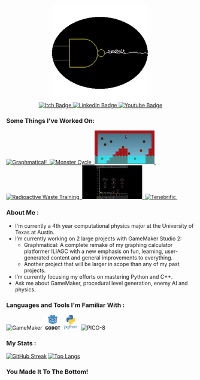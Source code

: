<div id="header" align="center">
  <img src="https://github.com/nandbolt/Unfinished-Projects/blob/main/nand-gate.gif" title="nandbolt" alt="nandbolt" width="256" height="256"/>&nbsp;
  <div id="badges">
    <a href="https://nandbolt.itch.io/">
      <img src="https://img.shields.io/badge/Itch-red?style=for-the-badge&logo=itchdotio&logoColor=white" alt="Itch Badge"/>
    </a>
    <a href="https://www.linkedin.com/in/alexander-wilson-b5097916a/">
      <img src="https://img.shields.io/badge/LinkedIn-blue?style=for-the-badge&logo=linkedin&logoColor=white" alt="LinkedIn Badge"/>
    </a>
    <a href="https://www.youtube.com/channel/UCQF_UYpU0FnzPEFd3Hf_pfw">
      <img src="https://img.shields.io/badge/YouTube-red?style=for-the-badge&logo=youtube&logoColor=white" alt="Youtube Badge"/>
    </a>
  </div>
</div>

### Some Things I've Worked On:
<div>
  <a href="https://github.com/nandbolt/Graphmatical">
    <img src="https://github.com/nandbolt/Graphmatical/blob/main/gifs/gif-1.gif" title="Graphmatical!" alt="Graphmatical!" width="160" height="90"/>&nbsp;
  </a>
  <a href="https://github.com/nandbolt/Monster-Cycle">
    <img src="https://github.com/nandbolt/Monster-Cycle/blob/main/gifs/mc_gif-2-crop.gif" title="Monster Cycle" alt="Monster Cycle" width="160" height="90"/>&nbsp;
  </a>
  <a href="https://github.com/nandbolt/Box-Engine">
    <img src="https://github.com/nandbolt/Box-Engine/blob/main/gifs/box-engine_platformer.gif" title="Box Engine" alt="Box Engine" width="160" height="90"/>&nbsp;
  </a>
  <a href="https://team-7-ut.itch.io/radioactive-waste-training">
    <img src="https://github.com/nandbolt/nandbolt/blob/main/gifs/rwt-gif.gif" title="Radioactive Waste Training" alt="Radioactive Waste Training" width="160" height="90"/>&nbsp;
  </a>
  <a href="https://nandbolt.itch.io/iliagc">
    <img src="https://github.com/nandbolt/nandbolt/blob/main/gifs/iliagc-gif.gif" title="ILIAGC" alt="ILIAGC" width="160" height="90"/>&nbsp;
  </a>
  <a href="https://nandbolt.itch.io/tenebrific">
    <img src="https://github.com/nandbolt/nandbolt/blob/main/gifs/ten-gif.gif" title="Tenebrific" alt="Tenebrific" width="160" height="90"/>&nbsp;
  </a>
</div>

### About Me :
- I'm currently a 4th year computational physics major at the University of Texas at Austin.
- I’m currently working on 2 large projects with GameMaker Studio 2:
  - Graphmatical: A complete remake of my graphing calculator platformer ILIAGC with a new emphasis on fun, learning, user-generated content and general improvements to everything.
  - Another project that will be larger in scope than any of my past projects.
- I’m currently focusing my efforts on mastering Python and C++.
- Ask me about GameMaker, procedural level generation, enemy AI and physics.

### Languages and Tools I'm Familiar With :
<div>
  <img src="https://www.svgrepo.com/show/373618/gamemaker2.svg" title="GameMaker" alt="GameMaker" width="40" height="40"/>&nbsp;
  <img src="https://github.com/devicons/devicon/blob/master/icons/godot/godot-original-wordmark.svg" title="Godot" alt="Godot" width="40" height="40"/>&nbsp;
  <img src="https://github.com/devicons/devicon/blob/master/icons/python/python-original-wordmark.svg" title="Python" alt="Python" width="40" height="40"/>&nbsp;
  <img src="https://user-images.githubusercontent.com/11636003/52351439-0d808e80-2a2b-11e9-8963-3d2af5080ea3.png" title="PICO-8" alt="PICO-8" width="40" height="40"/>&nbsp;
</div>

### My Stats :
[![GitHub Streak](http://github-readme-streak-stats.herokuapp.com?user=nandbolt&theme=dark&background=000000)](https://git.io/streak-stats)
[![Top Langs](https://github-readme-stats.vercel.app/api/top-langs/?username=nandbolt&layout=compact&theme=vision-friendly-dark)](https://github.com/anuraghazra/github-readme-stats)

### You Made It To The Bottom!
